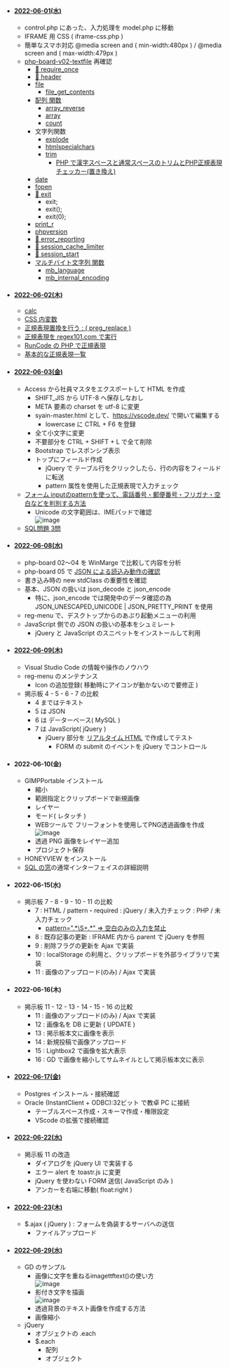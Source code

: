 - #### [2022-06-01(水)](https://github.com/winofsql/subject-220601)
  - control.php にあった、入力処理を model.php に移動
  - IFRAME 用 CSS ( iframe-css.php )
  - 簡単なスマホ対応 @media screen and ( min-width:480px ) / @media screen and ( max-width:479px )
  - [php-board-v02-textfile](https://github.com/winofsql/php-board-v02-textfile) 再確認
    - [🔴 require_once](https://www.php.net/manual/ja/function.require-once.php)
    - [🔴 header](https://www.php.net/manual/ja/function.header.php)
    - [file](https://www.php.net/manual/ja/function.file.php)
      - [file_get_contents](https://www.php.net/manual/ja/function.file-get-contents.php)
    - [配列 関数](https://www.php.net/manual/ja/ref.array.php)
      - [array_reverse](https://www.php.net/manual/ja/function.array-reverse.php)
      - [array](https://www.php.net/manual/ja/function.array.php)
      - [count](https://www.php.net/manual/ja/function.count.php)
    - 文字列関数
      - [explode](https://www.php.net/manual/ja/function.explode.php)
      - [htmlspecialchars](https://www.php.net/manual/ja/function.htmlspecialchars.php)
      - [trim](https://www.php.net/manual/ja/function.trim.php)
        - [PHP で漢字スペースと通常スペースのトリムとPHP正規表現チェッカー(置き換え)](https://logicalerror.seesaa.net/article/437145329.html)
    - [date](https://www.php.net/manual/ja/function.date.php)
    - [fopen](https://www.php.net/manual/ja/function.fopen.php)
    - [🔴 exit](https://www.php.net/manual/ja/function.exit.php)
      - exit;
      - exit();
      - exit(0);
    - [print_r](https://www.php.net/manual/ja/function.print-r.php)
    - [phpversion](https://www.php.net/manual/ja/function.phpversion.php)
    - [🔴 error_reporting](https://www.php.net/manual/ja/function.error-reporting.php)
    - [🔴 session_cache_limiter](https://www.php.net/manual/ja/function.session-cache-limiter.php)
    - [🔴 session_start](https://www.php.net/manual/ja/function.session-start.php)
    - [マルチバイト文字列 関数](https://www.php.net/manual/ja/function.mb-language.php)
      - [mb_language](https://www.php.net/manual/ja/function.mb-language.php)
      - [mb_internal_encoding](https://www.php.net/manual/ja/function.mb-internal-encoding.php)

- #### [2022-06-02(木)](https://github.com/winofsql/subject-220602)
  - [calc](https://developer.mozilla.org/ja/docs/Web/CSS/calc)
  - [CSS 内変数](https://www.webcreatorbox.com/tech/css-variables)
  - [正規表現置換を行う : ( preg_replace )](https://www.php.net/manual/ja/function.preg-replace.php)
  - [正規表現を regex101.com で実行](https://regex101.com/r/0akKTk/1)
  - [RunCode の PHP で正規表現](https://rextester.com/JZOHKZ25830)
  - [基本的な正規表現一覧](https://murashun.jp/article/programming/regular-expression.html)


- #### [2022-06-03(金)](https://github.com/winofsql/subject-220603)
  - Access から社員マスタをエクスポートして HTML を作成
    - SHIFT_JIS から UTF-8 へ保存しなおし
    - META 要素の charset を utf-8 に変更
    - syain-master.html として、https://vscode.dev/ で開いて編集する
      - lowercase に CTRL + F6 を登録
    - 全て小文字に変更
    - 不要部分を CTRL + SHIFT + L で全て削除
    - Bootstrap でレスポンシブ表示
    - トップにフィールド作成
      - jQuery で テーブル行をクリックしたら、行の内容をフィールドに転送
      - pattern 属性を使用した正規表現で入力チェック
  - [フォーム inputのpatternを使って、電話番号・郵便番号・フリガナ・空白などを判別する方法](https://arts-factory.net/pattern/)
    - Unicode の文字範囲は、IMEパッドで確認\
    ![image](https://user-images.githubusercontent.com/1501327/171998220-640a4ee3-b761-4161-8f15-ed6d366d1d37.png)
  - [SQL問題 3問](https://github.com/winofsql/subject-220603/blob/main/sql-test-6-8.sql)

- #### [2022-06-08(水)](https://github.com/winofsql/subject-220608)
  - php-board 02～04 を WinMarge で比較して内容を分析
  - php-board 05 で [JSON による読込み動作の確認](https://github.com/winofsql/subject-220608/blob/main/php-board-v05-iframe-json/json.php)
  - 書き込み時の new stdClass の重要性を確認
  - 基本、JSON の扱いは json_decode と json_encode
    - 特に、json_encode では開発中のデータ確認の為 JSON_UNESCAPED_UNICODE | JSON_PRETTY_PRINT を使用
  - reg-menu で、デスクトップからのあぷり起動メニューの利用
  - JavaScript 側での JSON の扱いの基本をシュミレート
    - jQuery と JavaScript のスニペットをインストールして利用

- #### [2022-06-09(木)](https://github.com/winofsql/subject-220609)
  - Visual Studio Code の情報や操作のノウハウ
  - reg-menu のメンテナンス
    - Icon の追加登録( 移動時にアイコンが動かないので要修正 )
  - 掲示板 4 - 5 - 6 - 7 の比較
    - 4 まではテキスト
    - 5 は JSON
    - 6 は データーベース( MySQL )
    - 7 は JavaScript( jQuery )
      - jQuery 部分を [リアルタイム HTML](https://toolbox.winofsql.jp/html-page.php) で作成してテスト
        - FORM の submit のイベントを jQuery でコントロール

- #### 2022-06-10(金)
  - GIMPPortable インストール
    - 縮小
    - 範囲指定とクリップボードで新規画像
    - レイヤー
    - モード( レタッチ )
    - WEBツールで フリーフォントを使用してPNG透過画像を作成
    ![image](https://user-images.githubusercontent.com/1501327/173024943-ba1bd498-81d6-408e-a52e-44b2cff24b0d.png)
    - 透過 PNG 画像をレイヤー追加
    - プロジェクト保存
  - HONEYVIEW をインストール
  - [SQL の窓](https://winofsql.jp/help/cpp/index.php)の通常インターフェイスの詳細説明

- #### 2022-06-15(水)
  - 掲示板 7 - 8 - 9 - 10 - 11 の比較
    - 7 : HTML / pattern・required : jQuery / 未入力チェック : PHP / 未入力チェック 
      - [pattern=".\*\S+.\*" => 空白のみの入力を禁止](https://arts-factory.net/pattern/#toc6)
    - 8 : 既存記事の更新 : IFRAME 内から parent で jQuery を参照
    - 9 : 削除フラグの更新を Ajax で実装
    - 10 : localStorage の利用と、クリップボードを外部ライブラリで実装
    - 11 : 画像のアップロード(のみ) / Ajax で実装

- #### 2022-06-16(木)
  - 掲示板 11 - 12 - 13 - 14 - 15 - 16 の比較
    - 11 : 画像のアップロード(のみ) / Ajax で実装
    - 12 : 画像名を DB に更新 ( UPDATE )
    - 13 : 掲示板本文に画像を表示
    - 14 : 新規投稿で画像アップロード
    - 15 : Lightbox2 で画像を拡大表示
    - 16 : GD で画像を縮小してサムネイルとして掲示板本文に表示

- #### [2022-06-17(金)](https://github.com/winofsql/subject-220617)
  - Postgres インストール・接続確認
  - Oracle (InstantClient + ODBC):32ビット で教卓 PC に接続
    - テーブルスペース作成・スキーマ作成・権限設定
    - VScode の拡張で接続確認

- #### [2022-06-22(水)](https://github.com/winofsql/subject-220622)
  - 掲示板 11 の改造
    - ダイアログを jQuery UI で実装する
    - エラー alert を toastr.js に変更
    - jQuery を使わない FORM 送信( JavaScript のみ )
    - アンカーを右端に移動( float:right )

- #### [2022-06-23(木)](https://github.com/winofsql/subject-220623)
  - $.ajax ( jQuery ) : フォームを偽装するサーバへの送信
    - ファイルアップロード

- #### [2022-06-29(水)](https://github.com/winofsql/subject-220629)
  - GD のサンプル
    - 画像に文字を重ねるimagettftext()の使い方\
    ![image](https://user-images.githubusercontent.com/1501327/177020861-e4ea8348-d36d-4703-927f-432007f7e9d5.png)
    - 影付き文字を描画\
    ![image](https://user-images.githubusercontent.com/1501327/177020882-b9055a95-7987-43ec-a5be-717e4c4014d1.png)
    - 透過背景のテキスト画像を作成する方法
    - 画像縮小
  - jQuery
    - オブジェクトの .each
    - $.each
      - 配列
      - オブジェクト

